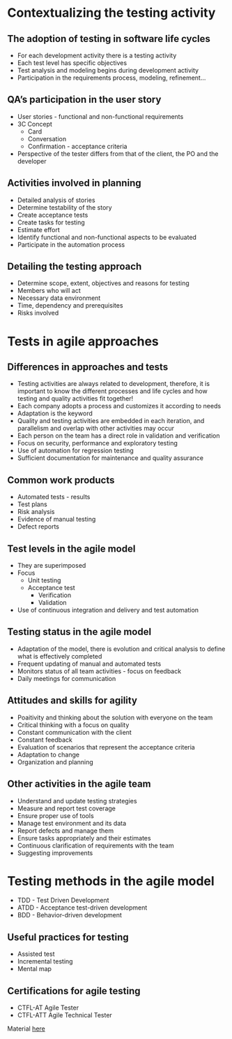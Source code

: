 # Contextualizing the testing activity
## The adoption of testing in software life cycles

- For each development activity there is a testing activity
- Each test level has specific objectives
- Test analysis and modeling begins during development activity
- Participation in the requirements process, modeling, refinement...

## QA’s participation in the user story

- User stories - functional and non-functional requirements
- 3C Concept
  - Card
  - Conversation
  - Confirmation - acceptance criteria
- Perspective of the tester differs from that of the client, the PO and the developer

## Activities involved in planning

- Detailed analysis of stories
- Determine testability of the story
- Create acceptance tests
- Create tasks for testing
- Estimate effort
- Identify functional and non-functional aspects to be evaluated
- Participate in the automation process

## Detailing the testing approach

- Determine scope, extent, objectives and reasons for testing
- Members who will act
- Necessary data environment
- Time, dependency and prerequisites
- Risks involved

# Tests in agile approaches
## Differences in approaches and tests

- Testing activities are always related to development, therefore, it is important to know the different processes and life cycles and how testing and quality activities fit together!
- Each company adopts a process and customizes it according to needs
- Adaptation is the keyword
- Quality and testing activities are embedded in each iteration, and parallelism and overlap with other activities may occur
- Each person on the team has a direct role in validation and verification
- Focus on security, performance and exploratory testing
- Use of automation for regression testing
- Sufficient documentation for maintenance and quality assurance

## Common work products

- Automated tests - results
- Test plans
- Risk analysis
- Evidence of manual testing
- Defect reports

## Test levels in the agile model

- They are superimposed
- Focus
  - Unit testing
  - Acceptance test
    - Verification
    - Validation
- Use of continuous integration and delivery and test automation

## Testing status in the agile model

- Adaptation of the model, there is evolution and critical analysis to define what is effectively completed
- Frequent updating of manual and automated tests
- Monitors status of all team activities - focus on feedback
- Daily meetings for communication

## Attitudes and skills for agility

- Poaitivity and thinking about the solution with everyone on the team
- Critical thinking with a focus on quality
- Constant communication with the client
- Constant feedback
- Evaluation of scenarios that represent the acceptance criteria
- Adaptation to change
- Organization and planning

## Other activities in the agile team

- Understand and update testing strategies
- Measure and report test coverage
- Ensure proper use of tools
- Manage test environment and its data
- Report defects and manage them
- Ensure tasks appropriately and their estimates
- Continuous clarification of requirements with the team
- Suggesting improvements

# Testing methods in the agile model

- TDD - Test Driven Development
- ATDD - Acceptance test-driven development
- BDD - Behavior-driven development

## Useful practices for testing

- Assisted test
- Incremental testing
- Mental map

## Certifications for agile testing

- CTFL-AT Agile Tester
- CTFL-ATT Agile Technical Tester

Material [here](https://github.com/fernandakflima/quality-assurance-studies/blob/main/agile-methodologies-and-software-development-cycle/material.md)